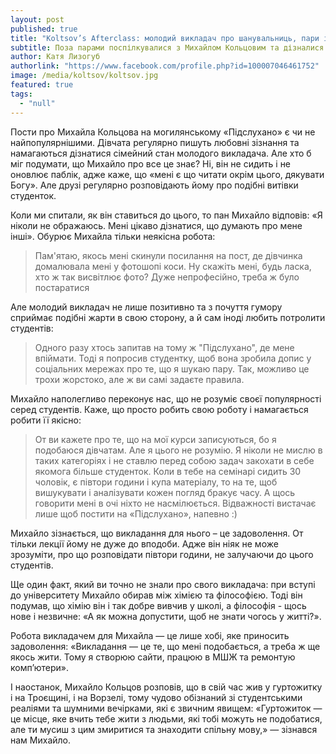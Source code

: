 ```yaml
---
layout: post
published: true
title: "Koltsov’s Afterclass: молодий викладач про шанувальниць, пари і гуртожиток"
subtitle: Поза парами поспілкувалися з Михайлом Кольцовим та дізналися відповіді на найцікавіші запитання
author: Катя Лизогуб
authorlink: "https://www.facebook.com/profile.php?id=100007046461752"
image: /media/koltsov/koltsov.jpg
featured: true
tags: 
  - "null"
---
```





Пости про Михайла Кольцова на могилянському «Підслухано» є чи не найпопулярнішими. Дівчата регулярно пишуть любовні зізнання та намагаються дізнатися сімейний стан молодого викладача. Але хто б міг подумати, що Михайло про все це знає? Ні, він не сидить і не оновлює паблік, адже каже, що «мені є що читати окрім цього, дякувати Богу». Але друзі регулярно розповідають йому про подібні витівки студенток.

Коли ми спитали, як він ставиться до цього, то пан Михайло відповів: «Я ніколи не ображаюсь. Мені цікаво дізнатися, що думають про мене інші». Обурює Михайла тільки неякісна робота:

> Пам'ятаю, якось мені скинули посилання на пост, де дівчинка домалювала мені у фотошопі коси. Ну скажіть мені, будь ласка, хто ж так висвітлює фото? Дуже непрофесійно, треба ж було постаратися

Але молодий  викладач не лише позитивно та з почуття гумору сприймає подібні жарти в свою сторону, а й сам іноді любить потролити студентів:

> Одного разу хтось запитав на тому ж "Підслухано", де мене впіймати. Тоді я попросив студентку, щоб вона зробила допис у соціальних мережах про те, що я шукаю пару. Так, можливо це трохи жорстоко, але ж ви самі задаєте правила.

Михайло наполегливо переконує нас, що не розуміє своєї популярності серед студентів. Каже, що просто робить свою роботу і намагається робити її якісно:

> От ви кажете про те, що на мої курси записуються, бо я подобаюся дівчатам. Але я цього не розумію. Я ніколи не мислю в таких категоріях і не ставлю перед собою задач закохати в себе якомога більше студенток. Коли в тебе на семінарі сидить 30 чоловік, є півтори години і купа матеріалу, то на те, щоб вишукувати і аналізувати кожен погляд бракує часу. А щось говорити мені в очі ніхто не насмілюється. Відважності вистачає лише щоб постити на «Підслухано», напевно :)

Михайло зізнається, що викладання для нього – це задоволення. От тільки лекції йому не дуже до вподоби. Адже він ніяк не може зрозуміти, про що розповідати півтори години, не залучаючи до цього студентів.

Ще один факт, який ви точно не знали про свого викладача: при вступі до університету Михайло обирав  між хімією та філософією. Тоді він подумав, що хімію він і так добре вивчив у школі, а філософія - щось нове і незвичне: «А як можна допустити, щоб не знати чогось у житті?».

Робота викладачем для Михайла — це лише хобі, яке приносить задоволення: «Викладання — це те, що мені подобається, а треба ж ще якось жити. Тому я створюю сайти, працюю в МШЖ та ремонтую комп’ютери».  

І наостанок, Михайло Кольцов розповів, що в свій час жив у гуртожитку і на Троєщині, і на Ворзелі, тому чудово обізнаний зі студентськими реаліями та шумними вечірками, які є звичним явищем: «Гуртожиток — це місце, яке вчить тебе жити з людьми, які тобі можуть не подобатися, але ти мусиш з цим змиритися та знаходити спільну мову,» — зізнався нам Михайло.

